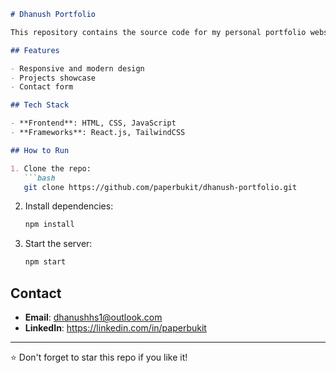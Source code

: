 ```markdown
# Dhanush Portfolio

This repository contains the source code for my personal portfolio website. It showcases my skills, projects, and achievements.

## Features

- Responsive and modern design
- Projects showcase
- Contact form

## Tech Stack

- **Frontend**: HTML, CSS, JavaScript
- **Frameworks**: React.js, TailwindCSS

## How to Run

1. Clone the repo:
   ```bash
   git clone https://github.com/paperbukit/dhanush-portfolio.git
   ```
2. Install dependencies:
   ```bash
   npm install
   ```
3. Start the server:
   ```bash
   npm start
   ```

## Contact

- **Email**: dhanushhs1@outlook.com
- **LinkedIn**: https://linkedin.com/in/paperbukit

---

⭐️ Don't forget to star this repo if you like it!
